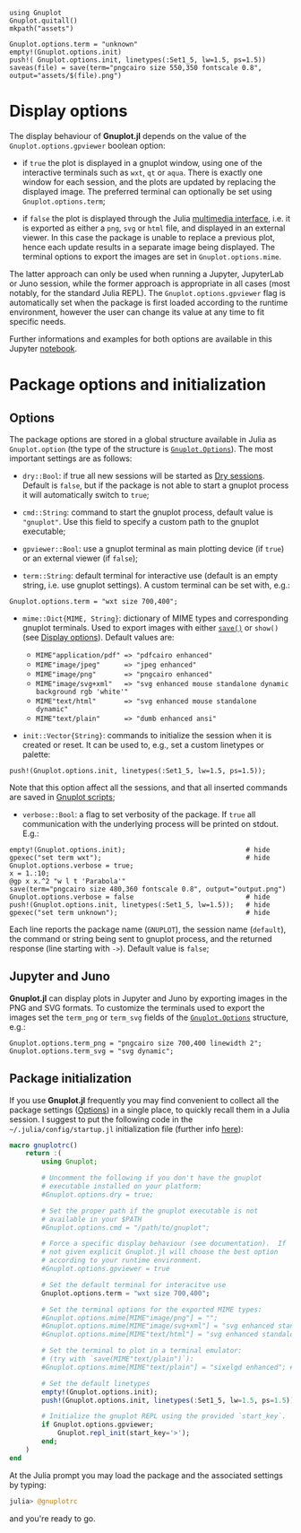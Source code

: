```@setup abc
using Gnuplot
Gnuplot.quitall()
mkpath("assets")

Gnuplot.options.term = "unknown"
empty!(Gnuplot.options.init)
push!( Gnuplot.options.init, linetypes(:Set1_5, lw=1.5, ps=1.5))
saveas(file) = save(term="pngcairo size 550,350 fontscale 0.8", output="assets/$(file).png")
```

# Display options

The display behaviour of **Gnuplot.jl** depends on the value of the `Gnuplot.options.gpviewer` boolean option:

- if `true` the plot is displayed in a gnuplot window, using one of the interactive terminals such as `wxt`, `qt` or `aqua`.  There is exactly one window for each session, and the plots are updated by replacing the displayed image.  The preferred terminal can optionally be set using `Gnuplot.options.term`;

- if `false` the plot is displayed through the Julia [multimedia interface](https://docs.julialang.org/en/v1/base/io-network/#Multimedia-I/O-1), i.e. it is exported as either a `png`, `svg` or `html` file, and displayed in an external viewer.  In this case the package is unable to replace a previous plot, hence each update results in a separate image being displayed.  The terminal options to export the images are set in `Gnuplot.options.mime`.

The latter approach can only be used when running a Jupyter, JupyterLab or Juno session, while the former approach is appropriate in all cases (most notably, for the standard Julia REPL).  The `Gnuplot.options.gpviewer` flag is automatically set when the package is first loaded according to the runtime environment, however the user can change its value at any time to fit specific needs.

Further informations and examples for both options are available in this Jupyter [notebook](https://github.com/gcalderone/Gnuplot.jl/blob/gh-pages/v1.3.0/options/display.ipynb).

# Package options and initialization

## Options
The package options are stored in a global structure available in Julia as `Gnuplot.option` (the type of the structure is [`Gnuplot.Options`](@ref)).  The most important settings are as follows:

- `dry::Bool`: if true all new sessions will be started as [Dry sessions](@ref).  Default is `false`, but if the package is not able to start a gnuplot process it will automatically switch to `true`;

- `cmd::String`: command to start the gnuplot process, default value is `"gnuplot"`.  Use this field to specify a custom path to the gnuplot executable;

- `gpviewer::Bool`: use a gnuplot terminal as main plotting device (if `true`) or an external viewer (if `false`);

- `term::String`: default terminal for interactive use (default is an empty string, i.e. use gnuplot settings).  A custom terminal can be set with, e.g.:
```@repl abc
Gnuplot.options.term = "wxt size 700,400";
```

- `mime::Dict{MIME, String}`: dictionary of MIME types and corresponding gnuplot terminals.  Used to export images with either [`save()`](@ref) or `show()` (see [Display options](@ref)).  Default values are:
  - `MIME"application/pdf" => "pdfcairo enhanced"`
  - `MIME"image/jpeg"      => "jpeg enhanced"`
  - `MIME"image/png"       => "pngcairo enhanced"`
  - `MIME"image/svg+xml"   => "svg enhanced mouse standalone dynamic background rgb 'white'"`
  - `MIME"text/html"       => "svg enhanced mouse standalone dynamic"`
  - `MIME"text/plain"      => "dumb enhanced ansi"`


- `init::Vector{String}`: commands to initialize the session when it is created or reset.  It can be used to, e.g., set a custom linetypes or palette:
```@repl abc
push!(Gnuplot.options.init, linetypes(:Set1_5, lw=1.5, ps=1.5));
```
Note that this option affect all the sessions, and that all inserted commands are saved in [Gnuplot scripts](@ref);

- `verbose::Bool`: a flag to set verbosity of the package.  If `true` all communication with the underlying process will be printed on stdout. E.g.:
```@repl abc
empty!(Gnuplot.options.init);                              # hide
gpexec("set term wxt");                                    # hide
Gnuplot.options.verbose = true;
x = 1.:10;
@gp x x.^2 "w l t 'Parabola'"
save(term="pngcairo size 480,360 fontscale 0.8", output="output.png")
Gnuplot.options.verbose = false                            # hide
push!(Gnuplot.options.init, linetypes(:Set1_5, lw=1.5));   # hide
gpexec("set term unknown");                                # hide
```
Each line reports the package name (`GNUPLOT`), the session name (`default`), the command or string being sent to gnuplot process, and the returned response (line starting with `->`).  Default value is `false`;


## Jupyter and Juno

**Gnuplot.jl** can display plots in Jupyter and Juno by exporting images in the PNG and SVG formats.  To customize the terminals used to export the images set the `term_png` or `term_svg` fields of the [`Gnuplot.Options`](@ref) structure, e.g.:
```@repl abc
Gnuplot.options.term_png = "pngcairo size 700,400 linewidth 2";
Gnuplot.options.term_svg = "svg dynamic";
```


## Package initialization

If you use **Gnuplot.jl** frequently you may find convenient to collect all the package settings ([Options](@ref)) in a single place, to quickly recall them in a Julia session.  I suggest to put the following code in the `~/.julia/config/startup.jl` initialization file (further info [here](https://docs.julialang.org/en/v1/stdlib/REPL/)):
```julia
macro gnuplotrc()
    return :(
        using Gnuplot;

        # Uncomment the following if you don't have the gnuplot
        # executable installed on your platform:
        #Gnuplot.options.dry = true;

        # Set the proper path if the gnuplot executable is not
        # available in your $PATH
        #Gnuplot.options.cmd = "/path/to/gnuplot";

        # Force a specific display behaviour (see documentation).  If
        # not given explicit Gnuplot.jl will choose the best option
        # according to your runtime environment.
        #Gnuplot.options.gpviewer = true

        # Set the default terminal for interacitve use
        Gnuplot.options.term = "wxt size 700,400";

        # Set the terminal options for the exported MIME types:
        #Gnuplot.options.mime[MIME"image/png"] = "";
        #Gnuplot.options.mime[MIME"image/svg+xml"] = "svg enhanced standalone dynamic";
        #Gnuplot.options.mime[MIME"text/html"] = "svg enhanced standalone mouse dynamic";

        # Set the terminal to plot in a terminal emulator:
        # (try with `save(MIME"text/plain")`):
        #Gnuplot.options.mime[MIME"text/plain"] = "sixelgd enhanced"; # requires vt340 emulation

        # Set the default linetypes
        empty!(Gnuplot.options.init);
        push!(Gnuplot.options.init, linetypes(:Set1_5, lw=1.5, ps=1.5));

        # Initialize the gnuplot REPL using the provided `start_key`.
        if Gnuplot.options.gpviewer;
            Gnuplot.repl_init(start_key='>');
        end;
    )
end
```
At the Julia prompt you may load the package and the associated settings by typing:
```julia
julia> @gnuplotrc
```
and you're ready to go.
